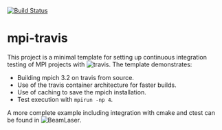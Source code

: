 [![Build Status](https://travis-ci.org/d-meiser/mpi-travis.svg?branch=master)](https://travis-ci.org/d-meiser/mpi-travis)


# mpi-travis

This project is a minimal template for setting up continuous
integration testing of MPI projects with
![travis](https://travis-ci.org). The template demonstrates:

- Building mpich 3.2 on travis from source.
- Use of the travis container architecture for faster builds.
- Use of caching to save the mpich installation.
- Test execution with `mpirun -np 4`.

A more complete example including integration with cmake and
ctest can be found in
![BeamLaser](https://github.com/d-meiser/BeamLaser).

